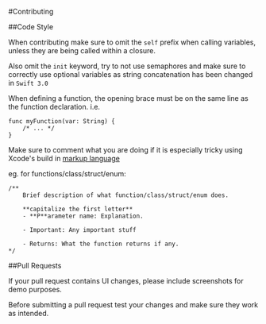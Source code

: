 #Contributing


##Code Style

When contributing make sure to omit the `self` prefix when calling variables, unless they are being called within a closure.

Also omit the `init` keyword, try to not use semaphores and make sure to correctly use optional variables as string concatenation has been changed in `Swift 3.0`

When defining a function, the opening brace must be on the same line as the function declaration. i.e.

```
func myFunction(var: String) {
	/* ... */
}
```

Make sure to comment what you are doing if it is especially tricky using Xcode's build in [markup language](https://developer.apple.com/library/content/documentation/Xcode/Reference/xcode_markup_formatting_ref/)

eg. for functions/class/struct/enum:

```
/**
	Brief description of what function/class/struct/enum does.

	**capitalize the first letter**
	- **P**arameter name: Explanation.

	- Important: Any important stuff

	- Returns: What the function returns if any.
*/

```


##Pull Requests

If your pull request contains UI changes, please include screenshots for demo purposes.

Before submitting a pull request test your changes and make sure they work as intended.
